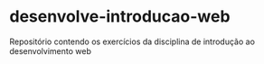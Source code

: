 # desenvolve-introducao-web
Repositório contendo os exercícios da disciplina de introdução ao desenvolvimento web
